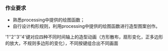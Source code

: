 ### 作业要求

- 熟悉processing中提供的绘图函数；
- 自行设计构形规则，利用processing中提供的绘图函数进行造型图案创作。

'1''2''3''4'键对应四种不同时间轴上的造型动画（方形散布，扇形变化，正多边形的放大，不规则多边形的变化），不同按键组合出不同画面

